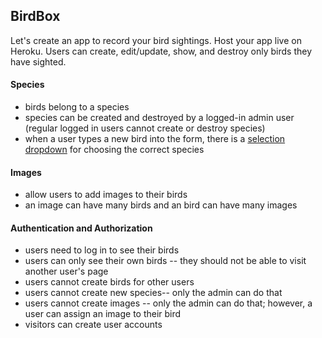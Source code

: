 ## BirdBox

Let's create an app to record your bird sightings. Host your app live on Heroku. Users can create, edit/update, show, and destroy only birds they have sighted.

#### Species

* birds belong to a species
* species can be created and destroyed by a logged-in admin user (regular logged in users cannot create or destroy species)
* when a user types a new bird into the form, there is a [selection dropdown](http://guides.rubyonrails.org/form_helpers.html#option-tags-from-a-collection-of-arbitrary-objects) for choosing the correct species

#### Images

* allow users to add images to their birds
* an image can have many birds and an bird can have many images

#### Authentication and Authorization

* users need to log in to see their birds
* users can only see their own birds -- they should not be able to visit another user's page
* users cannot create birds for other users
* users cannot create new species-- only the admin can do that
* users cannot create images -- only the admin can do that; however, a user can assign an image to their bird
* visitors can create user accounts
